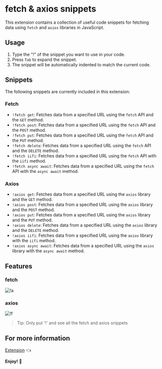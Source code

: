 # fetch & axios snippets 

This extension contains a collection of useful code snippets for fetching data using `fetch` and `axios` libraries in JavaScript.
<!-- 5wpib6asmrgzogqic5hlltv7j5evyulg7e2rjpzco7l2h2fyklwa -->
## Usage

1. Type the "!" of the snippet you want to use in your code.
2. Press `Tab` to expand the snippet.
3. The snippet will be automatically indented to match the current code.

## Snippets

The following snippets are currently included in this extension:

### Fetch

-   `!fetch get`: Fetches data from a specified URL using the `fetch` API and the `GET` method.
-   `!fetch post`: Fetches data from a specified URL using the `fetch` API and the `POST` method.
-   `!fetch put`: Fetches data from a specified URL using the `fetch` API and the `PUT` method.
-   `!fetch delete`: Fetches data from a specified URL using the `fetch` API and the `DELETE` method.
-   `!fetch iifi`: Fetches data from a specified URL using the `fetch` API with the `iifi` method.
-   `!fetch async await`: Fetches data from a specified URL using the `fetch` API with the `async await` method.

### Axios

-   `!axios get`: Fetches data from a specified URL using the `axios` library and the `GET` method.
-   `!axios post`: Fetches data from a specified URL using the `axios` library and the `POST` method.
-   `!axios put`: Fetches data from a specified URL using the `axios` library and the `PUT` method.
-   `!axios delete`: Fetches data from a specified URL using the `axios` library and the `DELETE` method.
-   `!axios iifi`: Fetches data from a specified URL using the `axios` library with the `iifi` method.
-   `!axios async await`: Fetches data from a specified URL using the `axios` library with the `async await` method.

## Features

### fetch

![!a](https://user-images.githubusercontent.com/104666876/214819324-6110ca2f-c707-4834-9de2-2537c6dac187.png)

### axios

![!f](https://user-images.githubusercontent.com/104666876/214819336-06049343-a344-4ee0-b0c7-c6d7f3e7b7d3.png)


> Tip: Only put '!' and see all the fetch and axios snippets


## For more information

[Extension](https://marketplace.visualstudio.com/items?itemName=hrithikvishwakarma001.fetch-axios-snippets) 👈

**Enjoy!** 🎉
